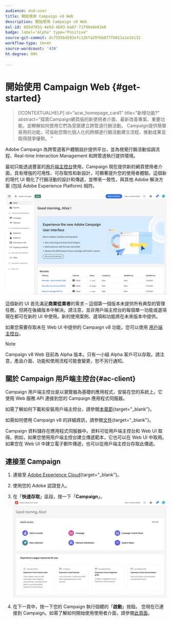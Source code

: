 ```yaml
---
audience: end-user
title: 開始使用 Campaign v8 Web
description: 開始使用 Campaign v8 Web
exl-id: 885d7851-4e5d-4b03-ba6f-71f90ede83e8
badge: label="Alpha" type="Positive"
source-git-commit: dc7555bd593efc126fa29fbb87ff6811a1e1b132
workflow-type: tm+mt
source-wordcount: '439'
ht-degree: 90%

---
```


# 開始使用 Campaign Web {#get-started}

>[!CONTEXTUALHELP]
>id="acw_homepage_card1"
>title="新增功能?"
>abstract="探索Campaign網頁版的新使用者介面、最新改善專案、重要功能，並瞭解如何使用它們為受眾建立跨管道行銷活動。 Campaign提供簡單易用的功能，可協助您簡化個人化的跨頻道行銷活動建立流程、推動成果並取得競爭優勢。 "



Adobe Campaign 為跨管道客戶體驗設計提供平台，並為視覺行銷活動協調流程、Real-time Interaction Management 和跨管道執行提供環境。

最初只能透過豐富的[用戶端主控台](#ac-client)使用，Campaign 現在提供新的網頁使用者介面，具有增強的可用性、可存取性和新設計，可顯著提升您的使用者體驗。這個新的現代 UI 簡化了行銷活動的設計和傳遞，並帶來一致性，與其他 Adobe 解決方案 (包括 Adobe Experience Platform) 相符。

![](assets/home.png)

這個新的 UI 首先滿足&#x200B;**商業從業者**&#x200B;的需求 – 這個第一個版本未提供所有典型的管理任務，但將在後續版本中解決。請注意，並非用戶端主控台的每個單一功能或選項現在都可在新的 UI 中使用。新的使用案例、選項和功能將在未來版本中提供。

如果您需要存取未在 Web UI 中提供的 Campaign v8 功能，您可以使用 [用戶端主控台](#ac-client)。


>[!NOTE]
>
>Campaign v8 Web 目前為 Alpha 版本。只有一小組 Alpha 客戶可以存取。請注意，產品介面、功能和使用流程可能會變更，恕不另行通知。

## 關於 Campaign 用戶端主控台{#ac-client}

Campaign 用戶端主控台是以瀏覽器為基礎的應用程式，安裝在您的系統上。它使用 Web 服務 API 連接到您的 Campaign 應用程式伺服器。

如需了解如何下載和安裝用戶端主控台，請參閱[本章節](https://experienceleague.adobe.com/docs/campaign/campaign-v8/new/connect.html){target="_blank"}。

如需如何使用 Campaign v8 的詳細資訊，請參閱[文件](https://experienceleague.adobe.com/docs/campaign/campaign-v8/campaign-home.html?lang=zh-Hant){target="_blank"}。

Campaign 資料儲存在應用程式伺服器中。資料可從用戶端主控台和 Web UI 取得。例如，如果您使用用戶端主控台建立傳遞範本，它也可以在 Web UI 中取用。如果您在 Web UI 中建立電子郵件傳遞，也可以從用戶端主控台存取此傳遞。

## 連接至 Campaign


1. 連接至 [Adobe Experience Cloud](http://experience.adobe.com){target="_blank"}。
1. 使用您的 Adobe 認證登入。
1. 在「**快速存取**」區段，按一下「**Campaign**」。
   ![](assets/connect.png)

1. 在下一頁中，按一下您的 Campaign 執行個體的「**啟動**」按鈕。
您現在已連接到 Campaign。如需了解如何開始使用使用者介面，請參閱[此頁面](user-interface.md)。

<!--
-> experience cloud home: "Campaign" -> home campaign v8
-> or Campaign v8 web if direct URL
-->

